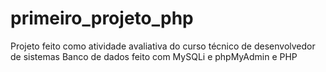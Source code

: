 # primeiro_projeto_php
Projeto feito como atividade avaliativa do curso técnico de desenvolvedor de sistemas
Banco de dados feito com MySQLi e phpMyAdmin e PHP
